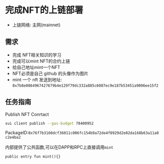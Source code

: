 #  完成NFT的上链部署
- 上链网络: 主网(mainnet)

## 需求
- 完成 NFT相关知识的学习
- 完成可以mint NFT的合约上链
- 给自己地址mint一个NFT
-  NFT必须是自己 github 的头像作为图片
- mint 一个 nft 发送到地址: `0x7b8e0864967427679b4e129f79dc332a885c6087ec9e187b53451a9006ee15f2`

## 任务指南

Publish NFT Conrtact

```bash
sui client publish --gas-budget 78400952
```

PackageID:`0x76f7b3160dcf36011c006fc154b9a72de4f8929d2e02da168b63a11a0c2e4ba2`

内部提供了公共函数,可以在DAPP和RPC上直接调用`mint`

```
public entry fun mint(){}
```